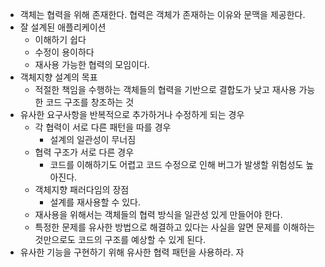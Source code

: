 - 객체는 협력을 위해 존재한다. 협력은 객체가 존재하는 이유와 문맥을 제공한다.
- 잘 설계된 애플리케이션
  - 이해하기 쉽다
  - 수정이 용이하다
  - 재사용 가능한 협력의 모임이다.
- 객체지향 설계의 목표
  - 적절한 책임을 수행하는 객체들의 협력을 기반으로 결합도가 낮고 재사용 가능한 코드 구조를 창조하는 것
- 유사한 요구사항을 반복적으로 추가하거나 수정하게 되는 경우
  - 각 협력이 서로 다른 패턴을 따를 경우
    - 설계의 일관성이 무너짐
  - 협력 구조가 서로 다른 경우
    - 코드를 이해하기도 어렵고 코드 수정으로 인해 버그가 발생할 위험성도 높아진다.
  - 객체지향 패러다임의 장점
    - 설계를 재사용할 수 있다.
  - 재사용을 위해서는 객체들의 협력 방식을 일관성 있게 만들어야 한다.
  - 특정한 문제를 유사한 방법으로 해결하고 있다는 사실을 알면 문제를 이해하는 것만으로도 코드의 구조를 예상할 수 있게 된다.
- 유사한 기능을 구현하기 위해 유사한 협력 패턴을 사용하라.
자